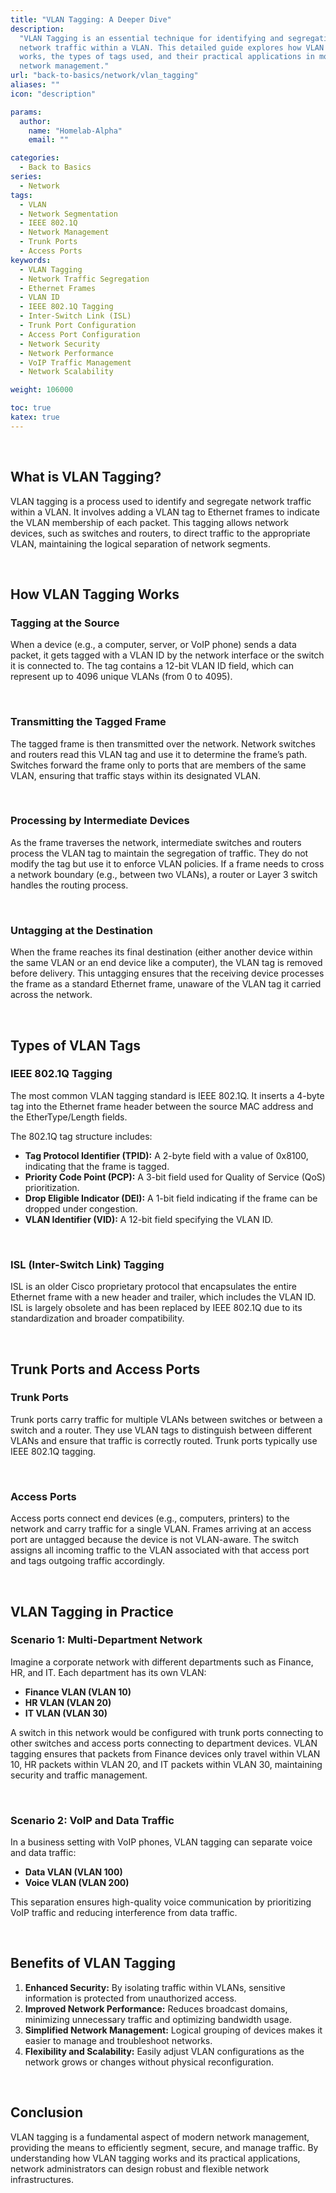 ```yaml
---
title: "VLAN Tagging: A Deeper Dive"
description:
  "VLAN Tagging is an essential technique for identifying and segregating
  network traffic within a VLAN. This detailed guide explores how VLAN tagging
  works, the types of tags used, and their practical applications in modern
  network management."
url: "back-to-basics/network/vlan_tagging"
aliases: ""
icon: "description"

params:
  author:
    name: "Homelab-Alpha"
    email: ""

categories:
  - Back to Basics
series:
  - Network
tags:
  - VLAN
  - Network Segmentation
  - IEEE 802.1Q
  - Network Management
  - Trunk Ports
  - Access Ports
keywords:
  - VLAN Tagging
  - Network Traffic Segregation
  - Ethernet Frames
  - VLAN ID
  - IEEE 802.1Q Tagging
  - Inter-Switch Link (ISL)
  - Trunk Port Configuration
  - Access Port Configuration
  - Network Security
  - Network Performance
  - VoIP Traffic Management
  - Network Scalability

weight: 106000

toc: true
katex: true
---
```


<br />

## What is VLAN Tagging?

VLAN tagging is a process used to identify and segregate network traffic within
a VLAN. It involves adding a VLAN tag to Ethernet frames to indicate the VLAN
membership of each packet. This tagging allows network devices, such as switches
and routers, to direct traffic to the appropriate VLAN, maintaining the logical
separation of network segments.

<br />

## How VLAN Tagging Works

### Tagging at the Source

When a device (e.g., a computer, server, or VoIP phone) sends a data packet, it
gets tagged with a VLAN ID by the network interface or the switch it is
connected to. The tag contains a 12-bit VLAN ID field, which can represent up to
4096 unique VLANs (from 0 to 4095).

<br />

### Transmitting the Tagged Frame

The tagged frame is then transmitted over the network. Network switches and
routers read this VLAN tag and use it to determine the frame’s path. Switches
forward the frame only to ports that are members of the same VLAN, ensuring that
traffic stays within its designated VLAN.

<br />

### Processing by Intermediate Devices

As the frame traverses the network, intermediate switches and routers process
the VLAN tag to maintain the segregation of traffic. They do not modify the tag
but use it to enforce VLAN policies. If a frame needs to cross a network
boundary (e.g., between two VLANs), a router or Layer 3 switch handles the
routing process.

<br />

### Untagging at the Destination

When the frame reaches its final destination (either another device within the
same VLAN or an end device like a computer), the VLAN tag is removed before
delivery. This untagging ensures that the receiving device processes the frame
as a standard Ethernet frame, unaware of the VLAN tag it carried across the
network.

<br />

## Types of VLAN Tags

### IEEE 802.1Q Tagging

The most common VLAN tagging standard is IEEE 802.1Q. It inserts a 4-byte tag
into the Ethernet frame header between the source MAC address and the
EtherType/Length fields.

The 802.1Q tag structure includes:

- **Tag Protocol Identifier (TPID):** A 2-byte field with a value of 0x8100,
  indicating that the frame is tagged.
- **Priority Code Point (PCP):** A 3-bit field used for Quality of Service (QoS)
  prioritization.
- **Drop Eligible Indicator (DEI):** A 1-bit field indicating if the frame can
  be dropped under congestion.
- **VLAN Identifier (VID):** A 12-bit field specifying the VLAN ID.

<br />

### ISL (Inter-Switch Link) Tagging

ISL is an older Cisco proprietary protocol that encapsulates the entire Ethernet
frame with a new header and trailer, which includes the VLAN ID. ISL is largely
obsolete and has been replaced by IEEE 802.1Q due to its standardization and
broader compatibility.

<br />

## Trunk Ports and Access Ports

### Trunk Ports

Trunk ports carry traffic for multiple VLANs between switches or between a
switch and a router. They use VLAN tags to distinguish between different VLANs
and ensure that traffic is correctly routed. Trunk ports typically use IEEE
802.1Q tagging.

<br />

### Access Ports

Access ports connect end devices (e.g., computers, printers) to the network and
carry traffic for a single VLAN. Frames arriving at an access port are untagged
because the device is not VLAN-aware. The switch assigns all incoming traffic to
the VLAN associated with that access port and tags outgoing traffic accordingly.

<br />

## VLAN Tagging in Practice

### Scenario 1: Multi-Department Network

Imagine a corporate network with different departments such as Finance, HR, and
IT. Each department has its own VLAN:

- **Finance VLAN (VLAN 10)**
- **HR VLAN (VLAN 20)**
- **IT VLAN (VLAN 30)**

A switch in this network would be configured with trunk ports connecting to
other switches and access ports connecting to department devices. VLAN tagging
ensures that packets from Finance devices only travel within VLAN 10, HR packets
within VLAN 20, and IT packets within VLAN 30, maintaining security and traffic
management.

<br />

### Scenario 2: VoIP and Data Traffic

In a business setting with VoIP phones, VLAN tagging can separate voice and data
traffic:

- **Data VLAN (VLAN 100)**
- **Voice VLAN (VLAN 200)**

This separation ensures high-quality voice communication by prioritizing VoIP
traffic and reducing interference from data traffic.

<br />

## Benefits of VLAN Tagging

1. **Enhanced Security:** By isolating traffic within VLANs, sensitive
   information is protected from unauthorized access.
2. **Improved Network Performance:** Reduces broadcast domains, minimizing
   unnecessary traffic and optimizing bandwidth usage.
3. **Simplified Network Management:** Logical grouping of devices makes it
   easier to manage and troubleshoot networks.
4. **Flexibility and Scalability:** Easily adjust VLAN configurations as the
   network grows or changes without physical reconfiguration.

<br />

## Conclusion

VLAN tagging is a fundamental aspect of modern network management, providing the
means to efficiently segment, secure, and manage traffic. By understanding how
VLAN tagging works and its practical applications, network administrators can
design robust and flexible network infrastructures.
